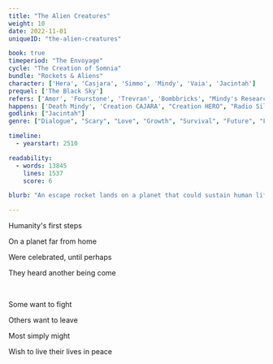 ```yaml
---
title: "The Alien Creatures"
weight: 10
date: 2022-11-01
uniqueID: "the-alien-creatures"

book: true
timeperiod: "The Envoyage"
cycle: "The Creation of Somnia"
bundle: "Rockets & Aliens"
character: ['Hera', 'Casjara', 'Simmo', 'Mindy', 'Vaia', 'Jacintah']
prequel: ['The Black Sky']
refers: ['Amor', 'Fourstone', 'Trevran', 'Bombbricks', "Mindy's Research", "Nibuwe System", "Rocketrace of Aprania", 'Babbling Brothers', 'Platsu', 'Stone of Platsu', "Kurin", "Wilplin", "Cosmo"]
happens: ['Death Mindy', 'Creation CAJARA', "Creation HERO", "Radio Silence of Platsu"]
godlink: ["Jacintah"]
genre: ["Dialogue", "Scary", "Love", "Growth", "Survival", "Future", "Fight", "Biology"]

timeline:
  - yearstart: 2510

readability:
  - words: 13845
    lines: 1537
    score: 6

blurb: "An escape rocket lands on a planet that could sustain human life. They celebrate and prepare their new home. Until they discover something else might already be crawling around."

---
```


Humanity's first steps

On a planet far from home

Were celebrated, until perhaps

They heard another being come

&nbsp;

Some want to fight

Others want to leave

Most simply might

Wish to live their lives in peace